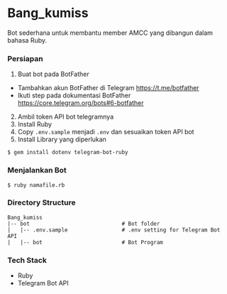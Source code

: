 # Bang_kumiss
Bot sederhana untuk membantu member AMCC yang dibangun dalam bahasa Ruby.

### Persiapan
1. Buat bot pada BotFather
- Tambahkan akun BotFather di Telegram https://t.me/botfather
- Ikuti step pada dokumentasi BotFather https://core.telegram.org/bots#6-botfather
2. Ambil token API bot telegramnya
3. Install Ruby
4. Copy `.env.sample` menjadi `.env` dan sesuaikan token API bot
5. Install Library yang diperlukan
```shell
$ gem install dotenv telegram-bot-ruby
```

### Menjalankan Bot
```shell
$ ruby namafile.rb
```

### Directory Structure
```
Bang_kumiss
|-- bot                             # Bot folder
|   |-- .env.sample                 # .env setting for Telegram Bot API
|   |-- bot                         # Bot Program
```

### Tech Stack
- Ruby
- Telegram Bot API
